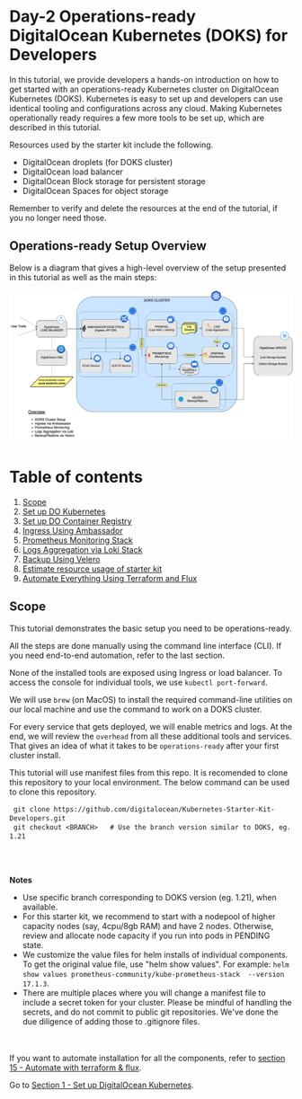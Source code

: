 # Day-2 Operations-ready DigitalOcean Kubernetes (DOKS) for Developers

In this tutorial, we provide developers a hands-on introduction on how to get started with an operations-ready Kubernetes cluster on DigitalOcean Kubernetes (DOKS). Kubernetes is easy to set up and developers can use identical tooling and configurations across any cloud. Making Kubernetes operationally ready requires a few more tools to be set up, which are described in this tutorial.

Resources used by the starter kit include the following.
- DigitalOcean droplets (for DOKS cluster)
- DigitalOcean load balancer
- DigitalOcean Block storage for persistent storage
- DigitalOcean Spaces for object storage

Remember to verify and delete the resources at the end of the tutorial, if you no longer need those.


## Operations-ready Setup Overview

Below is a diagram that gives a high-level overview of the setup presented in this tutorial as well as the main steps:

![Setup Overview](res/img/starter_kit_arch_overview.jpg)



# Table of contents

1. [Scope](#scope)
2. [Set up DO Kubernetes](1-setup-DOKS)
3. [Set up DO Container Registry](2-setup-DOCR)
4. [Ingress Using Ambassador](3-setup-ingress-ambassador)
5. [Prometheus Monitoring Stack](4-setup-prometheus-stack)
6. [Logs Aggregation via Loki Stack](5-setup-loki-stack)
7. [Backup Using Velero](6-setup-velero)
8. [Estimate resource usage of starter kit](14-starter-kit-resource-usage)
9. [Automate Everything Using Terraform and Flux](15-automate-with-terraform-flux)


## Scope
This tutorial demonstrates the basic setup you need to be operations-ready.

All the steps are done manually using the command line interface (CLI). If you need end-to-end automation, refer to the last section.

None of the installed tools are exposed using Ingress or load balancer. To access the console for individual tools, we use `kubectl port-forward`.

We will use `brew` (on MacOS) to install the required command-line utilities on our local machine and use the command to work on a DOKS cluster. 

For every service that gets deployed, we will enable metrics and logs. At the end, we will review the `overhead` from all these additional tools and services. That gives an idea of what it takes to be `operations-ready` after your first cluster install. 

This tutorial will use manifest files from this repo. It is recomended to clone this repository to your local environment. The below command can be used to clone this repository.

   ```shell
    git clone https://github.com/digitalocean/Kubernetes-Starter-Kit-Developers.git
    git checkout <BRANCH>   # Use the branch version similar to DOKS, eg. 1.21
   ```
<br><br>

**Notes**
- Use specific branch corresponding to DOKS version (eg. 1.21), when available.
- For this starter kit, we recommend to start with a nodepool of higher capacity nodes (say, 4cpu/8gb RAM) and have 2 nodes. Otherwise, review and allocate node capacity if you run into pods in PENDING state.
- We customize the value files for helm installs of individual components. To get the original value file, use "helm show values". For example: `helm show values prometheus-community/kube-prometheus-stack  --version 17.1.3`.
- There are multiple places where you will change a manifest file to include a secret token for your cluster. Please be mindful of handling the secrets, and do not commit to public git repositories. We've done the due diligence of adding those to .gitignore files.

<br><br>
If you want to automate installation for all the components, refer to [section 15 - Automate with terraform & flux](15-automate-with-terraform-flux).


Go to [Section 1 - Set up DigitalOcean Kubernetes](1-setup-DOKS).

